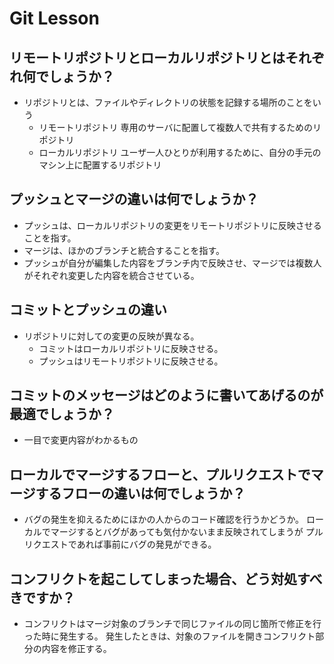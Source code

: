 # Git Lesson

## リモートリポジトリとローカルリポジトリとはそれぞれ何でしょうか？
- リポジトリとは、ファイルやディレクトリの状態を記録する場所のことをいう
  - リモートリポジトリ
  専用のサーバに配置して複数人で共有するためのリポジトリ
  - ローカルリポジトリ
  ユーザ一人ひとりが利用するために、自分の手元のマシン上に配置するリポジトリ


## プッシュとマージの違いは何でしょうか？
- プッシュは、ローカルリポジトリの変更をリモートリポジトリに反映させることを指す。
- マージは、ほかのブランチと統合することを指す。
- プッシュが自分が編集した内容をブランチ内で反映させ、マージでは複数人がそれぞれ変更した内容を統合させている。


## コミットとプッシュの違い
- リポジトリに対しての変更の反映が異なる。
  - コミットはローカルリポジトリに反映させる。
  - プッシュはリモートリポジトリに反映させる。


## コミットのメッセージはどのように書いてあげるのが最適でしょうか？
- 一目で変更内容がわかるもの


## ローカルでマージするフローと、プルリクエストでマージするフローの違いは何でしょうか？
- バグの発生を抑えるためにほかの人からのコード確認を行うかどうか。
ローカルでマージするとバグがあっても気付かないまま反映されてしまうが
プルリクエストであれば事前にバグの発見ができる。


## コンフリクトを起こしてしまった場合、どう対処すべきですか？
- コンフリクトはマージ対象のブランチで同じファイルの同じ箇所で修正を行った時に発生する。
発生したときは、対象のファイルを開きコンフリクト部分の内容を修正する。

